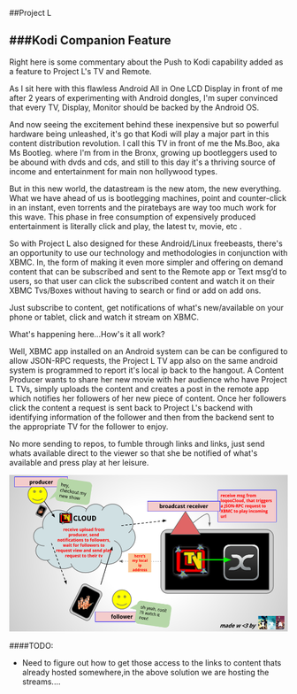 ##Project L

###Kodi Companion Feature
-----------

Right here is some commentary about the Push to Kodi capability added as a feature to Project L's TV and Remote.

As I sit here with this flawless Android All in One LCD Display in front of me after 2 years of experimenting with
Android dongles, I'm super convinced that every TV, Display, Monitor should be backed by the Android OS.

And now seeing the excitement behind these inexpensive but so powerful hardware being unleashed, it's go that Kodi
will play a major part in this content distribution revolution. I call this TV in front of me the Ms.Boo, aka Ms Bootleg.
where I'm from in the Bronx, growing up bootleggers used to be abound with dvds and cds, and still to this day it's a
thriving source of income and entertainment for main non hollywood types. 

But in this new world, the datastream is the new atom, the new everything. What we have ahead of us is bootlegging
machines,  point and counter-click in an instant, even torrents and the piratebays are way too much work for this wave.
This phase in free consumption of expensively produced entertainment is literally click and play, the latest tv, movie,
etc .

So with Project L also designed for these Android/Linux freebeasts, there's an opportunity to use our technology and
methodologies in conjunction with XBMC. In, the form of making it even more simpler and offering on demand content that
can be subscribed and sent to the Remote app or Text msg’d to users, so that user can click the subscribed content
and watch it on their XBMC Tvs/Boxes without having to search or find or add on add ons.

Just subscribe to content, get notifications of what's new/available on your phone or tablet, click and watch it stream
on XBMC.

What's happening here...How's it all work?

Well, XBMC app installed on an Android system can be can be configured to allow JSON-RPC requests, the Project L TV 
app also on the same android system is programmed to report it's local ip back to the hangout. A Content Producer
wants to share her new movie with her audience who have Project L TVs, simply uploads the content and creates a post
in the remote app which notifies her followers of her new piece of content. Once her followers click the content a
request is sent back to Project L's backend with identifying information of the follower and then from the backend
sent to the appropriate TV for the follower to enjoy.

No more sending to repos, to fumble through links and links, just send whats available direct to the viewer so that she
be notified of what's available and press play at her leisure.

![alt tag](https://github.com/projectl/TV/blob/master/kodi/push2kodi.png)

####TODO:
* Need to figure out how to get those access to the links to content thats already hosted somewhere,in the above solution we are hosting the streams....


